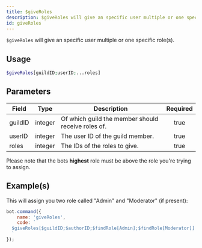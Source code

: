 ```yaml
---
title: $giveRoles
description: $giveRoles will give an specific user multiple or one specific role(s).
id: giveRoles
---
```


`$giveRoles` will give an specific user multiple or one specific role(s).

## Usage

```php
$giveRoles[guildID;userID;...roles]
```

## Parameters

| Field   | Type    | Description                                        | Required |
| ------- | ------- | -------------------------------------------------- | :------: |
| guildID | integer | Of which guild the member should receive roles of. |   true   |
| userID  | integer | The user ID of the guild member.                   |   true   |
| roles   | integer | The IDs of the roles to give.                      |   true   |

Please note that the bots **highest** role must be above the role you're trying to assign.

## Example(s)

This will assign you two role called "Admin" and "Moderator" (if present):

```javascript
bot.command({
    name: 'giveRoles',
    code: `
  $giveRoles[$guildID;$authorID;$findRole[Admin];$findRole[Moderator]]
  `
});
```
